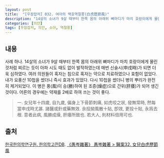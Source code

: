 ```yaml
---
layout: post
title:  "[우잠잡저] 032. 여아의 백호역절풍(白虎歷節風)"
description: "14살의 소녀가 9살 때부터 한쪽 몸의 아래위 뼈마디가 마치 호랑이에게 물린 것처럼 찌르는 듯이 아파 시도 때도 없이 발작하였는데 매번 신술시(申戌時)가 되면 더욱 심하였다. ..."
categories: [의안]
tags: [우잠잡저, 의안, 소아, 역절풍]
---
```


## 내용

사례 하나. 14살의 소녀가 9살 때부터 한쪽 몸의 아래위 뼈마디가 마치 호랑이에게 물린 것처럼 찌르는 듯이 아파 시도 때도 없이 발작하였는데 매번 신술시(申戌時)가 되면 더욱 심하였다. 여러 의원들이 혹자는 침으로 혹자는 약으로 치료하였으나 효험이 없었다. 내가 요풍산 10첩을 썼더니 즉시 효과가 있었다. 다시 10첩을 썼더니 병의 뿌리가 완전히 제거되었다. 이 병은 풍(風)이 승(勝)하여 된 조증(燥症)으로 간위(肝痿)가 되어 생긴 것이다. 어른의 경우에는 약재를 2배로 하여 쓰는 것이 좋다.

> 一. 女兒年十四歲, 自九歲, 偏身上下骨節刺痛, 如虎咬之狀, 發無常時, 然每當申戌時尤甚. 諸醫或針或藥無效. 余投拗風散十貼, 卽效, 更投十貼, 永爲去根. 意者此病, 風勝成燥, 肝痿所致也. 若大人, 則材料倍用可也.

## 출처

[한국한의학연구원. 한의학고전DB](https://mediclassics.kr/). [《愚岑雜著》 愚岑雜著 > 醫案32. 女兒白虎歷節風](https://mediclassics.kr/books/48/volume/1#content_253)
